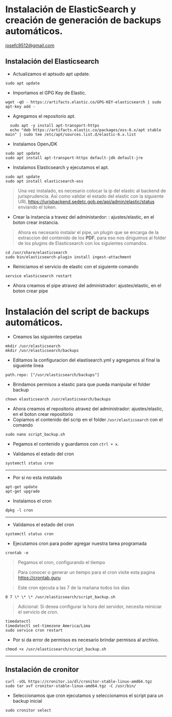 # Instalación de ElasticSearch y creación de generación de backups automáticos.

 <josefc9512@gmail.com>

## Instalación del Elasticsearch

- Actualizamos el aptsudo apt update.

```
sudo apt update
```

- Importamos el GPG Key de Elastic.

```
wget -qO - https://artifacts.elastic.co/GPG-KEY-elasticsearch | sudo apt-key add -
```

- Agregamos el repositorio apt.

```
  sudo apt -y install apt-transport-https
  echo "deb https://artifacts.elastic.co/packages/oss-6.x/apt stable main" | sudo tee /etc/apt/sources.list.d/elastic-6.x.list
```

- Instalamos OpenJDK

```
sudo apt update
sudo apt install apt-transport-https default-jdk default-jre

```

- Instalamos Elasticsearch y ejecutamos el apt.
```
sudo apt update
sudo apt install elasticsearch-oss
```

> Una vez instalado, es necesario colocar la ip del elastic al backend de jurisprudencia.
> Asi como validar el estado del elastic con la siguiente URL https://jurisbackend.sedetc.gob.pe/api/admin/elastic/status enviando el token.

-  Crear la instancia a travez del administardor: : ajustes/elastic, en el boton crear instancia.

> Ahora es necesario instalar el pipe, un plugin que se encarga de la extraccion del contenido de los **PDF**, para eso nos diriguimos al folder de los plugins de Elasticsearch con los siguientes comandos.

```
cd /usr/share/elasticsearch
sudo bin/elasticsearch-plugin install ingest-attachment
```

- Reiniciamos el servicio de elastic con el siguiente comando

```
service elasticsearch restart
```

- Ahora creamos el pipe atravez del administrador: ajustes/elastic, en el boton crear pipe


# Instalación del script de backups automáticos.

- Creamos las siguientes carpetas

```
mkdir /usr/elasticsearch
mkdir /usr/elasticsearch/backups
```

- Editamos la configuracion del elastisearch.yml y agregamos al final la sigueinte linea

```
path.repo: ["/usr/elasticsearch/backups"]
```

- Brindamos permisos a elastic para que pueda manipular el folder backup

```
chown elasticsearch /usr/elasticsearch/backups
```

- Ahora creamos el repositorio atravez del administrador: ajustes/elastic, en el boton crear repositorio
- Copiamos el contenido del scrip en el folder ```/usr/elasticsearch``` con el comando

```
sudo nano script_backup.sh
```

- Pegamos el contenido y guardamos con ```ctrl + x```.

- Validamos el estado del cron

```
systemctl status cron
```
---
- Por si no esta instalado 
```
apt-get update
apt-get upgrade
```
- Instalamos el cron
```
dpkg -l cron
```
---

- Validamos el estado del cron
```
systemctl status cron
```

- Ejecutamos cron para poder agregar nuestra tarea programada

```
crontab -e
```

> Pegamos el cron, configurando el tiempo

> Para conocer o generar un tiempo para el cron visite esta pagina https://crontab.guru

> Este cron ejecuta a las 7 de la mañana todos los dias
```
0 7 \* \* \* /usr/elasticsearch/script_backup.sh
```

> Adicional: Si desea configurar la hora del servidor, necesita reiniciar el servicio de cron.

```
timedatectl
timedatectl set-timezone America/Lima
sudo service cron restart
```

- Por si da error de permisos es necesario brindar permisos al archivo.

```
chmod +x /usr/elasticsearch/script_backup.sh
```

---
## Instalación de cronitor

```
curl -sOL https://cronitor.io/dl/cronitor-stable-linux-amd64.tgz
sudo tar xvf cronitor-stable-linux-amd64.tgz -C /usr/bin/
```

- Seleccionamos que cron ejecutamos y seleccionamos el script para un backup inicial
```
sudo cronitor select
```
